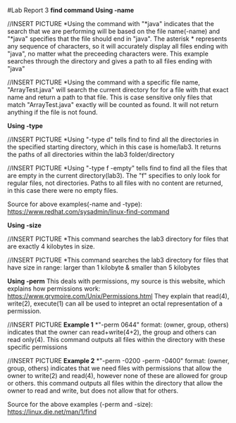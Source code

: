 #Lab Report 3
**find command**
**Using -name**

//INSERT PICTURE
*Using the command with "*java" indicates that the search that we are performing will be based on the file name(-name) and "*java" specifies that the file should end in "java". 
The asterisk * represents any sequence of characters, so it will accurately display all files ending with "java", no matter what the preceeding characters were. This example searches 
through the directory and gives a path to all files ending with "java"

//INSERT PICTURE
*Using the command with a specific file name, "ArrayTest.java" will search the current directory for for a file with that exact name and return a path to that file. This is case sensitive
only files that match "ArrayTest.java" exactly will be counted as found. It will not return anything if the file is not found. 

**Using -type**

//INSERT PICTURE
*Using "-type d" tells find to find all the directories in the specified starting directory, which in this case is home/lab3. It returns the paths of all directories within 
the lab3 folder/directory

//INSERT PICTURE
*Using "-type f -empty" tells find to find all the files that are empty in the current directory(lab3). The "f" specifies to only look for regular files, not directories. Paths to all files
with no content are returned, in this case there were no empty files.

Source for above examples(-name and -type): https://www.redhat.com/sysadmin/linux-find-command 

**Using -size**

//INSERT PICTURE
*This command searches the lab3 directory for files that are exactly 4 kilobytes in size.

//INSERT PICTURE
*This command searches the lab3 directory for files that have size in range: larger than 1 kilobyte & smaller than 5 kilobytes

**Using -perm**
This deals with permissions, my source is this website, which explains how permissions work: https://www.grymoire.com/Unix/Permissions.html
They explain that read(4), write(2), execute(1) can all be used to intepret an octal representation of a permission.

//INSERT PICTURE
**Example 1**
*"-perm 0644" format: (owner, group, others) indicates that the owner can read+write(4+2), the group and others can read only(4). This command outputs all files within the directory
with these specific permissions

//INSERT PICTURE
**Example 2**
*"-perm -0200 -perm -0400" format: (owner, group, others) indicates that we need files with permissions that allow the owner to write(2) and read(4), however none of these are allowed 
for group or others. this command outputs all files within the directory that allow the owner to read and write, but does not allow that for others.

Source for the above examples (-perm and -size): https://linux.die.net/man/1/find

